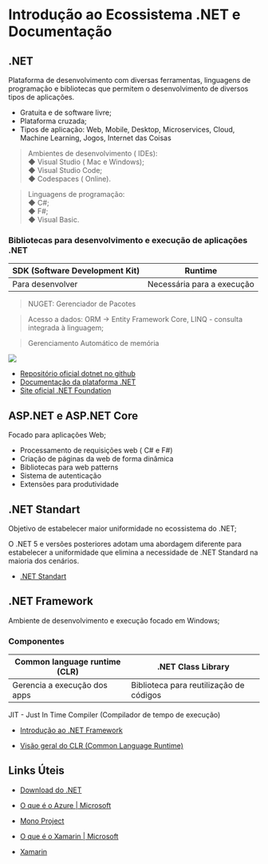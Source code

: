 # Introdução ao Ecossistema .NET e Documentação
## .NET
Plataforma de desenvolvimento com diversas
ferramentas, linguagens de programação e bibliotecas que
permitem o desenvolvimento de diversos tipos de aplicações.

- Gratuita e de software livre;  
- Plataforma cruzada;  
- Tipos de aplicação: Web, Mobile, Desktop, Microservices, Cloud, Machine Learning, Jogos, Internet das Coisas

>Ambientes de desenvolvimento ( IDEs):  
◆ Visual Studio ( Mac e Windows);  
◆ Visual Studio Code;  
◆ Codespaces ( Online).  

>Linguagens de programação:  
◆ C#;  
◆ F#;  
◆ Visual Basic.  

### Bibliotecas para desenvolvimento e execução de aplicações .NET
|SDK (Software Development Kit)|Runtime|
|-|-|
|Para desenvolver|Necessária para a execução|

>NUGET: Gerenciador de Pacotes

>Acesso a dados: ORM -> Entity Framework Core, LINQ - consulta integrada à linguagem;  

>Gerenciamento Automático de memória

![](https://docs.microsoft.com/pt-br/dotnet/standard/library-guidance/media/cross-platform-targeting/platforms-netstandard.png)

- [Repositório oficial dotnet no github](https://github.com/dotnet/core/blob/main/Documentation/core-repos.md)
- [Documentação da plataforma .NET](https://docs.microsoft.com/pt-br/dotnet/)
- [Site oficial .NET Foundation](dotnetfoundation.org)

## ASP.NET e ASP.NET Core
Focado para aplicações Web;  

- Processamento de requisições web ( C# e F#)
- Criação de páginas da web de forma dinâmica
- Bibliotecas para web patterns
- Sistema de autenticação
- Extensões para produtividade

## .NET Standart
Objetivo de estabelecer maior uniformidade no ecossistema do .NET;    

O .NET 5 e versões posteriores adotam uma abordagem diferente para estabelecer a uniformidade que elimina a necessidade de .NET Standard na maioria dos cenários.

- [.NET Standart](https://docs.microsoft.com/pt-br/dotnet/standard/net-standard?tabs=net-standard-1-0)

## .NET Framework
Ambiente de desenvolvimento e execução focado em Windows;  

### Componentes
|Common language runtime (CLR)|.NET Class Library|
|-|-|
|Gerencia a execução dos apps |Biblioteca para reutilização de códigos|
JIT - Just In Time Compiler (Compilador de tempo de execução)

- [Introdução ao .NET Framework](https://docs.microsoft.com/pt-br/dotnet/framework/get-started/)

- [Visão geral do CLR (Common Language Runtime)](https://docs.microsoft.com/pt-br/dotnet/standard/clr)

## Links Úteis
- [Download do .NET](https://dotnet.microsoft.com/en-us/download)

- [O que é o Azure | Microsoft](https://azure.microsoft.com/pt-br/overview/what-is-azure/?&ef_id=CjwKCAjwiuuRBhBvEiwAFXKaNCvkP2ZQnuwmgKucxwq5tx1PP1yMWLh0J3G8od5piV5bcEbdl7XtHxoCPQgQAvD_BwE:G:s&OCID=AID2200154_SEM_CjwKCAjwiuuRBhBvEiwAFXKaNCvkP2ZQnuwmgKucxwq5tx1PP1yMWLh0J3G8od5piV5bcEbdl7XtHxoCPQgQAvD_BwE:G:s&gclid=CjwKCAjwiuuRBhBvEiwAFXKaNCvkP2ZQnuwmgKucxwq5tx1PP1yMWLh0J3G8od5piV5bcEbdl7XtHxoCPQgQAvD_BwE)

- [Mono Project](https://www.mono-project.com)

- [O que é o Xamarin | Microsoft](https://docs.microsoft.com/pt-br/xamarin/get-started/what-is-xamarin)

- [Xamarin](https://dotnet.microsoft.com/en-us/apps/xamarin)


